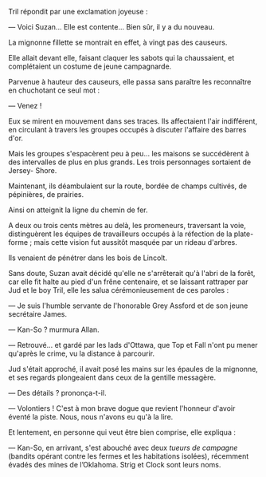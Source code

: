 Tril répondit par une exclamation joyeuse :

— Voici Suzan... Elle est contente... Bien sûr, il y a du nouveau.

La mignonne fillette se montrait en effet, à vingt pas des causeurs.

Elle allait devant elle, faisant claquer les sabots qui la chaussaient, et
complétaient un costume de jeune campagnarde.

Parvenue à hauteur des causeurs, elle passa sans paraître les reconnaître en chuchotant ce seul mot :

— Venez !

Eux se mirent en mouvement dans ses traces. Ils affectaient l'air indifférent, en circulant à travers les groupes occupés à discuter l'affaire des barres d'or.

Mais les groupes s'espacèrent peu à peu... les maisons se succédèrent à des
intervalles de plus en plus grands. Les trois personnages sortaient de Jersey-
Shore.

Maintenant, ils déambulaient sur la route, bordée de champs cultivés, de
pépinières, de prairies.

Ainsi on atteignit la ligne du chemin de fer.

A deux ou trois cents mètres au delà, les promeneurs, traversant la voie, distinguèrent les équipes de travailleurs occupés à la réfection de la
plate-forme ; mais cette vision fut aussitôt masquée par un rideau d'arbres.

Ils venaient de pénétrer dans les bois de Lincolt.

Sans doute, Suzan avait décidé qu'elle ne s'arrêterait qu'à l'abri de la forêt, car elle fit halte au pied d'un frêne centenaire, et se laissant rattraper par Jud et le boy Tril, elle les salua cérémonieusement de ces paroles :

— Je suis l'humble servante de l'honorable Grey Assford et de son jeune
secrétaire James.

— Kan-So ? murmura Allan.

— Retrouvé... et gardé par les lads d'Ottawa, que Top et Fall n'ont pu
mener qu'après le crime, vu la distance à parcourir.

Jud s'était approché, il avait posé les mains sur les épaules de la mignonne,
et ses regards plongeaient dans ceux de la gentille messagère.

— Des détails ? prononça-t-il.

— Volontiers ! C'est à mon brave dogue que revient l'honneur d'avoir éventé la piste. Nous, nous n'avons eu qu'à la lire.

Et lentement, en personne qui veut être bien comprise, elle expliqua :

— Kan-So, en arrivant, s'est abouché avec deux _tueurs de campagne_ (bandits opérant contre les fermes et les habitations isolées), récemment évadés des mines de l’Oklahoma. Strig et Clock sont leurs noms.
